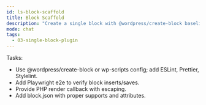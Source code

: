 ```yaml
---
id: ls-block-scaffold
title: Block Scaffold
description: "Create a single block with @wordpress/create-block baseline and tweaks."
mode: chat
tags:
  - 03-single-block-plugin
---
```


Tasks:
- Use @wordpress/create-block or wp-scripts config; add ESLint, Prettier, Stylelint.
- Add Playwright e2e to verify block inserts/saves.
- Provide PHP render callback with escaping.
- Add block.json with proper supports and attributes.
